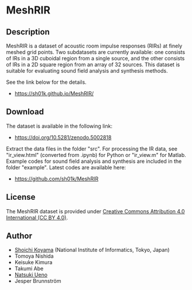 # MeshRIR

## Description
MeshRIR is a dataset of acoustic room impulse responses (RIRs) at finely meshed grid points. Two subdatasets are currently available: one consists of IRs in a 3D cuboidal region from a single source, and the other consists of IRs in a 2D square region from an array of 32 sources. This dataset is suitable for evaluating sound field analysis and synthesis methods.

See the link below for the details.
- https://sh01k.github.io/MeshRIR/

## Download
The dataset is available in the following link:
- https://doi.org/10.5281/zenodo.5002818

Extract the data files in the folder "src". For processing the IR data, see "ir_view.html" (converted from .ipynb) for Python or "ir_view.m" for Matlab. Example codes for sound field analysis and synthesis are included in the folder "example". Latest codes are available here:
- https://github.com/sh01k/MeshRIR

## License
The MeshRIR dataset is provided under [Creative Commons Attribution 4.0 International (CC BY 4.0)](https://github.com/sh01k/MeshRIR/blob/main/LICENSE).

## Author
- [Shoichi Koyama](https://www.sh01.org) (National Institute of Informatics, Tokyo, Japan)
- Tomoya Nishida
- Keisuke Kimura
- Takumi Abe
- [Natsuki Ueno](https://natsuenono.github.io/)
- Jesper Brunnström
